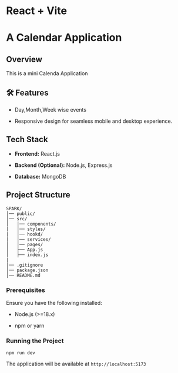 # React + Vite

#  A Calendar Application

## Overview

This is a mini Calenda Application

## 🛠 Features

-  Day,Month,Week wise events
    
-   Responsive design for seamless mobile and desktop experience.
    
## Tech Stack

-   **Frontend:** React.js
    
-   **Backend (Optional):** Node.js, Express.js
    
-   **Database:** MongoDB
    

##  Project Structure

```
SPARK/
│── public/
│── src/
│   │── components/
|   │── styles/
|   │── hookd/
|   │── services/
│   │── pages/
│   ├── App.js
│   ├── index.js
|  
│── .gitignore
│── package.json
│── README.md
```


### Prerequisites

Ensure you have the following installed:

-   Node.js (>=18.x)
    
-   npm or yarn
    
### Running the Project

```
npm run dev
```

The application will be available at `http://localhost:5173`
